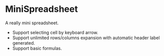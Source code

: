 # MiniSpreadsheet
A really mini spreadsheet.

* Support selecting cell by keyboard arrow.
* Support unlimited rows/columns expansion with automatic header label generated.
* Support basic formulas.
